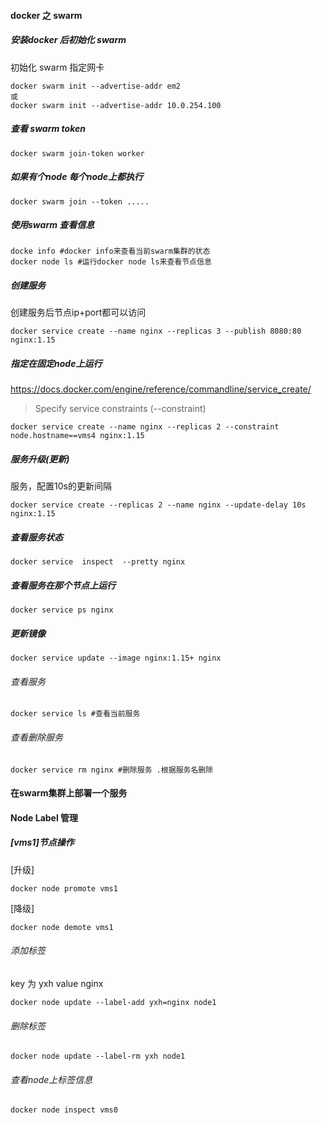#### docker 之 swarm





##### 安装docker 后初始化 swarm
初始化 swarm 指定网卡
~~~~~~~~
docker swarm init --advertise-addr em2
或
docker swarm init --advertise-addr 10.0.254.100
~~~~~~~~
##### 查看 swarm token

~~~~~~~~
docker swarm join-token worker
~~~~~~~~
##### 如果有个node 每个node上都执行 
~~~~~~~~
docker swarm join --token .....
~~~~~~~~

##### 使用swarm 查看信息
~~~~~~~~
docke info #docker info来查看当前swarm集群的状态
docker node ls #运行docker node ls来查看节点信息
~~~~~~~~

##### 创建服务

创建服务后节点ip+port都可以访问
~~~~~~~~
docker service create --name nginx --replicas 3 --publish 8080:80 nginx:1.15
~~~~~~~~

##### 指定在固定node上运行
https://docs.docker.com/engine/reference/commandline/service_create/

> Specify service constraints (--constraint)
~~~~~~~~
docker service create --name nginx --replicas 2 --constraint node.hostname==vms4 nginx:1.15
~~~~~~~~

##### 服务升级(更新)

服务，配置10s的更新间隔
~~~~~~~~
docker service create --replicas 2 --name nginx --update-delay 10s nginx:1.15
~~~~~~~~
##### 查看服务状态
~~~~~~~~
docker service  inspect  --pretty nginx
~~~~~~~~
##### 查看服务在那个节点上运行
~~~~~~~~
docker service ps nginx
~~~~~~~~


##### 更新镜像
~~~~~~~~
docker service update --image nginx:1.15+ nginx
~~~~~~~~

###### 查看服务 
~~~~~~~~
docker service ls #查看当前服务
~~~~~~~~

###### 查看删除服务 
~~~~~~~~
docker service rm nginx #删除服务 .根据服务名删除
~~~~~~~~

#### 在swarm集群上部署一个服务

#### Node Label 管理
##### [vms1]节点操作
[升级]
~~~~~~~~
docker node promote vms1
~~~~~~~~

[降级] 
~~~~~~~~
docker node demote vms1
~~~~~~~~

###### 添加标签

key 为 yxh value nginx
~~~~~~~~
docker node update --label-add yxh=nginx node1
~~~~~~~~
###### 删除标签
~~~~~~~~
docker node update --label-rm yxh node1
~~~~~~~~
###### 查看node上标签信息
~~~~~~~~
docker node inspect vms0
~~~~~~~~



